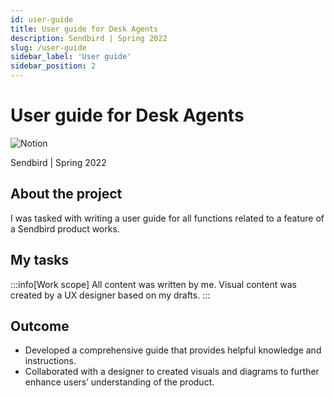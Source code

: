 ```yaml
---
id: user-guide
title: User guide for Desk Agents
description: Sendbird | Spring 2022 
slug: /user-guide
sidebar_label: 'User guide'
sidebar_position: 2
---
```


# User guide for Desk Agents

![Notion](https://img.shields.io/badge/Notion-000000?style=for-the-badge&logo=notion&logoColor=white) 

Sendbird | Spring 2022 

## About the project

I was tasked with writing a user guide for all functions related to a feature of a Sendbird product works. 

## My tasks 

:::info[Work scope]
All content was written by me. Visual content was created by a UX designer based on my drafts. 
:::

## Outcome

- Developed a comprehensive guide that provides helpful knowledge and instructions.
- Collaborated with a designer to created visuals and diagrams to further enhance users’ understanding of the product.